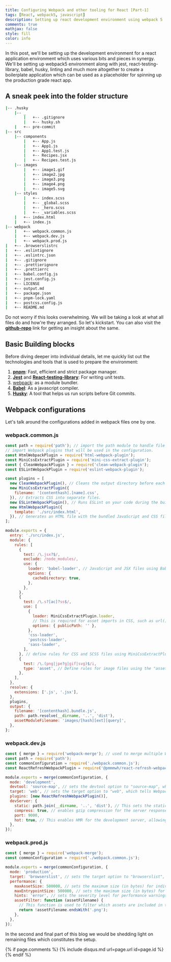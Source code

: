 ```yaml
---
title: Configuring Webpack and other tooling for React [Part-1]
tags: [React, webpack5, javascript]
description: Setting up react development environment using webpack 5
comments: true
mathjax: false
style: fill
color: info
---
```


In this post, we'll be setting up the development environment for a react application environment which uses various bits and pieces in synergy. We'll be setting up webpack5 environment along with jest, react-testing-library, babel, husky, linting and much more altogether to create a boilerplate application which can be used as a placeholder for spinning up the production grade react app.

## A sneak peek into the folder structure

```sh
|-- .husky
    |-- _
        |   +-- .gitignore
        |   +-- husky.sh
    |   +-- pre-commit
|-- src
    |-- components
        |   +-- App.js
        |   +-- App1.js
        |   +-- App1.test.js
        |   +-- Recipes.jsx
        |   +-- Recipes.test.js
    |-- images
        |   +-- image1.gif
        |   +-- image2.jpg
        |   +-- image3.png
        |   +-- image4.png
        |   +-- image5.svg
    |-- styles
        |   +-- index.scss
        |   +-- _global.scss
        |   +-- _hero.scss
        |   +-- _variables.scss
    |   +-- index.html
    |   +-- index.js
|-- webpack
    |   +-- webpack.common.js
    |   +-- webpack.dev.js
    |   +-- webpack.prod.js
|   +-- .browserslistrc
|   +-- .eslintignore
|   +-- .eslintrc.json
|   +-- .gitignore
|   +-- .prettierignore
|   +-- .prettierrc
|   +-- babel.config.js
|   +-- jest.config.js
|   +-- LICENSE
|   +-- output.md
|   +-- package.json
|   +-- pnpm-lock.yaml
|   +-- postcss.config.js
|   +-- README.md
```

Do not worry if this looks overwhelming. We will be taking a look at what all files do and how're they arranged. So let's kickstart. You can also visit the **[github-repo](https://github.com/mandy8055/webpack-react-boilerplate)** link for getting an insight about the same.

## Basic Building blocks

Before diving deeper into individual details, let me quickly list out the technologies and tools that is used to prepare the environment:

1. **[pnpm](https://pnpm.io/)**: Fast, efficient and strict package manager.
2. **[Jest](https://jestjs.io/)** and **[React-testing-library](https://testing-library.com/docs/react-testing-library/intro/)**: For writing unit tests.
3. [webpack](https://webpack.js.org/): as a module bundler.
4. **[Babel](https://babeljs.io/)**: As a javascript compiler.
5. **[Husky](https://typicode.github.io/husky/)**: A tool that helps us run scripts before Git commits.

## Webpack configurations

Let's talk around the configurations added in webpack files one by one.

### webpack.common.js

```js
const path = require('path'); // import the path module to handle file paths.
// import Webpack plugins that will be used in the configuration.
const HtmlWebpackPlugin = require('html-webpack-plugin');
const MiniCssExtractPlugin = require('mini-css-extract-plugin');
const { CleanWebpackPlugin } = require('clean-webpack-plugin');
const ESLintWebpackPlugin = require('eslint-webpack-plugin');

const plugins = [
  new CleanWebpackPlugin(), // Cleans the output directory before each build.
  new MiniCssExtractPlugin({
    filename: '[contenthash].[name].css',
  }), // Extracts CSS into separate files.
  new ESLintWebpackPlugin(), // Runs ESLint on your code during the build process.
  new HtmlWebpackPlugin({
    template: './src/index.html',
  }), // Generates an HTML file with the bundled JavaScript and CSS files included.
];

module.exports = {
  entry: './src/index.js',
  module: {
    rules: [
      {
        test: /\.jsx?$/,
        exclude: /node_modules/,
        use: {
          loader: 'babel-loader', // JavaScript and JSX files using Babel loader.
          options: {
            cacheDirectory: true,
          },
        },
      },
      {
        test: /\.s?[ac]?ss$/,
        use: [
          {
            loader: MiniCssExtractPlugin.loader,
            // This is required for asset imports in CSS, such as url()
            options: { publicPath: '' },
          },
          'css-loader',
          'postcss-loader',
          'sass-loader',
        ],
      }, // define rules for CSS and SCSS files using MiniCssExtractPlugin, CSS loader, PostCSS loader, and SASS loader.
      {
        test: /\.(png|jpe?g|gif|svg)$/i,
        type: 'asset', // Define rules for image files using the "asset" type to automatically choose between inlining images and outputting them as separate files.
      },
    ],
  },
  resolve: {
    extensions: ['.js', '.jsx'],
  },
  plugins,
  output: {
    filename: '[contenthash].bundle.js',
    path: path.resolve(__dirname, '..', 'dist'),
    assetModuleFilename: 'images/[hash][ext][query]',
  },
};
```

### webpack.dev.js

```js
const { merge } = require('webpack-merge'); // used to merge multiple Webpack configurations into a single configuration.
const path = require('path');
const commonConfiguration = require('./webpack.common.js');
const ReactRefreshWebpackPlugin = require('@pmmmwh/react-refresh-webpack-plugin');

module.exports = merge(commonConfiguration, {
  mode: 'development',
  devtool: 'source-map', // sets the devtool option to "source-map", which generates source maps for easier debugging.
  target: 'web', // sets the target option to "web", which tells Webpack to target a browser environment.
  plugins: [new ReactRefreshWebpackPlugin()],
  devServer: {
    static: path.join(__dirname, '..', 'dist'), // This sets the static option to the path of the directory where the static files are located. In this case, it uses the path.join method to join the current directory (__dirname) with the dist directory.
    compress: true, // enables gzip compression for the server responses
    port: 9000,
    hot: true, // This enables HMR for the development server, allowing changes to be applied without a full page refresh.
  },
});
```

### webpack.prod.js

```js
const { merge } = require('webpack-merge');
const commonConfiguration = require('./webpack.common.js');

module.exports = merge(commonConfiguration, {
  mode: 'production',
  target: 'browserslist', // sets the target option to "browserslist", which tells Webpack to target the browsers specified in the .browserslistrc file.
  performance: {
    maxAssetSize: 500000, // sets the maximum size (in bytes) for individual assets. Any assets that exceed this size will trigger a warning.
    maxEntrypointSize: 500000, // sets the maximum size (in bytes) for entry points (i.e., the main JavaScript file). Any entry points that exceed this size will trigger a warning.
    hints: 'error', // sets the severity level for performance warnings. In this case, it's set to "error", which will cause warnings to be treated as errors and fail the build.
    assetFilter: function (assetFilename) {
      // This function is used to filter which assets are included in the size checks. In this case, it excludes any .png files from the size limits.
      return !assetFilename.endsWith('.png');
    },
  },
});
```

In the second and final part of this blog we would be shedding light on remaining files which constitutes the setup.

{% if page.comments %} {% include disqus.md url=page.url id=page.id %} {% endif %}
